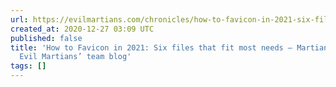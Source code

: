 ```yaml
---
url: https://evilmartians.com/chronicles/how-to-favicon-in-2021-six-files-that-fit-most-needs
created_at: 2020-12-27 03:09 UTC
published: false
title: 'How to Favicon in 2021: Six files that fit most needs — Martian Chronicles,
  Evil Martians’ team blog'
tags: []
---
```



